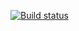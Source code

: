 [![Build status](https://ci.appveyor.com/api/projects/status/ca3ct253jm9drxx7?svg=true)](https://ci.appveyor.com/project/zuev720/object-reflection-proxy-for-in)
